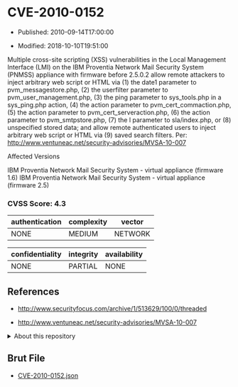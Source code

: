 # CVE-2010-0152

- Published: 2010-09-14T17:00:00

- Modified: 2018-10-10T19:51:00

Multiple cross-site scripting (XSS) vulnerabilities in the Local Management Interface (LMI) on the IBM Proventia Network Mail Security System (PNMSS) appliance with firmware before 2.5.0.2 allow remote attackers to inject arbitrary web script or HTML via (1) the date1 parameter to pvm_messagestore.php, (2) the userfilter parameter to pvm_user_management.php, (3) the ping parameter to sys_tools.php in a sys_ping.php action, (4) the action parameter to pvm_cert_commaction.php, (5) the action parameter to pvm_cert_serveraction.php, (6) the action parameter to pvm_smtpstore.php, (7) the l parameter to sla/index.php, or (8) unspecified stored data; and allow remote authenticated users to inject arbitrary web script or HTML via (9) saved search filters. Per: http://www.ventuneac.net/security-advisories/MVSA-10-007

Affected Versions

IBM Proventia Network Mail Security System - virtual appliance (firmware 1.6)
IBM Proventia Network Mail Security System - virtual appliance (firmware 2.5)

### CVSS Score: **4.3**

| authentication | complexity | vector |
| --- | --- | --- |
| NONE | MEDIUM | NETWORK |

| confidentiality | integrity | availability |
| --- | --- | --- |
| NONE | PARTIAL | NONE |

## References

* http://www.securityfocus.com/archive/1/513629/100/0/threaded

* http://www.ventuneac.net/security-advisories/MVSA-10-007

<details>
<summary>About this repository</summary> 

  This repository is part of the project [Live Hack CVE](https://github.com/Live-Hack-CVE). Main website can be found [www.live-hack.org](https://www.live-hack.org) 
  
  Made by [Sn0wAlice](https://github.com/Sn0wAlice) for the people that care about security and need to have a feed of the latest CVEs. Hope you enjoy it, don't forget to star the repo and follow me on [Twitter](https://twitter.com/Sn0wAlice) and [Github](https://github.com/Sn0wAlice). And that is my [personnal website](https://www.alice-snow.me/)

  - [Home Page](https://github.com/Live-Hack-CVE)
  - [Framework](https://github.com/Live-Hack-CVE/cve-framework)
  - [CVE database](https://github.com/Live-Hack-CVE/full_database)
  - [Changelog](https://github.com/Live-Hack-CVE/Changelog)
</details>

## Brut File

* [CVE-2010-0152.json](https://raw.githubusercontent.com/Live-Hack-CVE/full_database/main/cves/2010/CVE-2010-0152.json)

